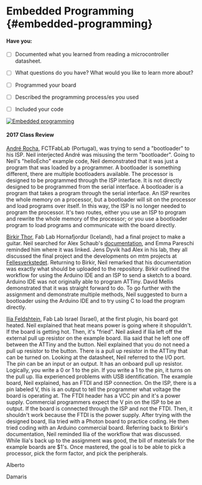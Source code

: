 # Embedded Programming {#embedded-programming}

#### Have you:

* [ ] Documented what you learned from reading a microcontroller datasheet.

* [ ] What questions do you have? What would you like to learn more about?

* [ ] Programmed your board

* [ ] Described the programming process/es you used

* [ ] Included your code


[![Embedded programming](https://img.youtube.com/vi/wdKsoC5_NIc/0.jpg)](https://www.youtube.com/watch?v=wdKsoC5_NIc "Embedded programming")

#### 2017 Class Review

[André Rocha](http://archive.fabacademy.org/archives/2017/fablabfct/students/329/week1a.html), FCTFabLab (Portugal), was trying to send a "bootloader" to his ISP. Neil interjected André was misusing the term "bootloader". Going to Neil's "helloEcho" example code, Neil demonstrated that it was just a program that was loaded by a programmer. A bootloader is something different, there are multiple bootloaders available. The processor is designed to be programmed through the ISP interface. It is not directly designed to be programmed from the serial interface. A bootloader is a program that takes a program through the serial interface. An ISP rewrites the whole memory on a processor, but a bootloader will sit on the processor and load programs over itself. In this way, the ISP is no longer needed to program the processor. It's two routes, either you use an ISP to program and rewrite the whole memory of the processor; or you use a bootloader program to load programs and communicate with the board directly.

[Birkir Thor](http://archive.fabacademy.org/archives/2017/fablabhornafjordur/students/201/week8.html), Fab Lab Hornafjordur (Iceland), had a final project to make a guitar. Neil searched for Alex Schaub's [documentation](http://academy.cba.mit.edu/classes/applications_implications/musical_instruments/index.html), and Emma Pareschi reminded him where it was linked. Jens Dyvik had Alex in his lab, they all discussed the final project and the developments on mtm projects at [Fellesverkstedet](https://www.fablabs.io/labs/fellesverkstedet). Returning to Birkir, Neil remarked that his documentation was exactly what should be uploaded to the repository. Birkir outlined the workflow for using the Arduino IDE and an ISP to send a sketch to a board. Arduino IDE was not originally able to program ATTiny. David Mellis demonstrated that it was straight forward to do. To go further with the assignment and demonstrate multiple methods, Neil suggested to burn a bootloader using the Arduino IDE and to try using C to load the program directly.

[Ilia Feldshtein](http://archive.fabacademy.org/archives/2017/fablabisrael/students/104/week8.html), Fab Lab Israel (Israel), at the first plugin, his board got heated. Neil explained that heat means power is going where it shopuldn't. If the board is getting hot. Then, it's "fried". Neil asked if Ilia left off the external pull up resistor on the example board. Ilia said that he left one off between the ATTiny and the button. Neil explained that you do not need a pull up resistor to the button. There is a pull up resistor in the ATTiny that can be turned on. Looking at the datasheet, Neil referred to the I/O port. The pin can be an input or an output. It has an onboard pull up resistor. Logically, you write a 0 or 1 to the pin. If you write a 1 to the pin, it turns on the pull up. Ilia experienced problems with USB identification. The example board, Neil explained, has an FTDI and ISP connection. On the ISP, there is a pin labeled V, this is an output to tell the programmer what voltage the board is operating at. The FTDI header has a VCC pin and it's a power supply. Commercial programmers expect the V pin on the ISP to be an output. If the board is connected through the ISP and not the FTDI. Then, it shouldn't work because the FTDI is the power supply. After trying with the designed board, Ilia tried with a Photon board to practice coding. He then tried coding with an Arduino commercial board. Referring back to Birkir's documentation, Neil reminded Ilia of the workflow that was discussed. While Ilia's back up to the assignment was good, the bill of materials for the example boards are $1's. Once mastered, the goal is to be able to pick a processor, pick the form factor, and pick the peripherals. 

Alberto

Damaris


